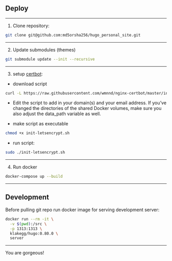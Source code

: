 ## Deploy

---
1. Clone repository:
```sh
git clone git@github.com:md5orsha256/hugo_personal_site.git
```
---
2. Update submodules (themes)
```sh
git submodule update --init --recursive
```
---
3. setup [certbot](https://certbot.eff.org):

[//]: # (https://pentacent.medium.com/nginx-and-lets-encrypt-with-docker-in-less-than-5-minutes-b4b8a60d3a71)

 - download script
 ```bash
curl -L https://raw.githubusercontent.com/wmnnd/nginx-certbot/master/init-letsencrypt.sh > init-letsencrypt.sh
```

 - Edit the script to add in your domain(s) and your email address. If you’ve changed the directories of the shared Docker volumes, make sure you also adjust the data_path variable as well.

 - make script as executable
```bash
chmod +x init-letsencrypt.sh
```

 - run script:
```bash
sudo ./init-letsencrypt.sh
```

---
4. Run docker
```sh
docker-compose up --build
```
---

## Development
Before pulling git repo run docker image for serving development server:

```bash
docker run --rm -it \
  -v $(pwd):/src \
  -p 1313:1313 \
  klakegg/hugo:0.80.0 \
  server 
```

---


You are gorgeous!